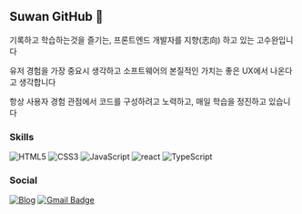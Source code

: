 ## Suwan GitHub 🐯

기록하고 학습하는것을 즐기는, 프론트엔드 개발자를 지향(志向) 하고 있는 고수완입니다

유저 경험을 가장 중요시 생각하고 소프트웨어의 본질적인 가치는 좋은 UX에서 나온다고 생각합니다

항상 사용자 경험 관점에서 코드를 구성하려고 노력하고, 매일 학습을 정진하고 있습니다


### Skills
![HTML5](https://img.shields.io/badge/HTML5-%23E34F26.svg?style=&logo=html5&logoColor=white)
![CSS3](https://img.shields.io/badge/CSS3-%231572B6.svg?style=flat&logo=css3&logoColor=white)
![JavaScript](https://img.shields.io/badge/JavaScript-F7DF1E.svg?style=flat&logo=javascript&logoColor=white)
![react](https://img.shields.io/badge/ReactJS-61DAFB?style=flat&logo=react&logoColor=white)
![TypeScript](https://img.shields.io/badge/TypeScript-3178C6?style=flat&logo=TypeScript&logoColor=white)

### Social
<a href="https://velog.io/@my_suwan">![Blog](https://img.shields.io/badge/Tech%20Blog-11B48A?style=flat&logo=Vimeo&logoColor=white&link=https://velog.io/@my_suwan)</a>
[![Gmail Badge](https://img.shields.io/badge/Gmail-EA4335?style=flat&logo=Gmail&logoColor=white)](mailto:imissyou5466@gmail.com)
<br />
